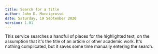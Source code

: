 ```yaml
---
title: Search for a title
author: John D. Muccigrosso
date: Saturday, 19 September 2020
version: 1.01
---
```


This service searches a handful of places for the highlighted text, on the assumption that it's the title of an article or other academic work. It's nothing complicated, but it saves some time manually entering the search.

